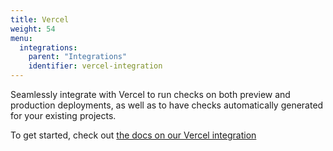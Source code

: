 ```yaml
---
title: Vercel
weight: 54
menu:
  integrations:
    parent: "Integrations"
    identifier: vercel-integration
---
```


Seamlessly integrate with Vercel to run checks on both preview and production deployments, as well as to have checks automatically generated for your existing projects.

To get started, check out [the docs on our Vercel integration](/docs/cicd/vercel/)
